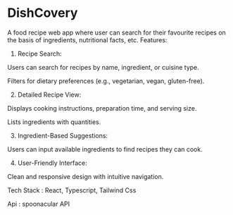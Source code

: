 # DishCovery
A food recipe web app where user can search for their favourite recipes on the basis of ingredients, nutritional facts, etc.
Features:
1) Recipe Search:

Users can search for recipes by name, ingredient, or cuisine type.

Filters for dietary preferences (e.g., vegetarian, vegan, gluten-free).

2) Detailed Recipe View:

Displays cooking instructions, preparation time, and serving size.

Lists ingredients with quantities.

3) Ingredient-Based Suggestions:

Users can input available ingredients to find recipes they can cook.

4) User-Friendly Interface:

Clean and responsive design with intuitive navigation.

Tech Stack : React, Typescript, Tailwind Css

Api : spoonacular API



